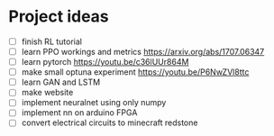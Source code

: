 # Project ideas

- [ ] finish RL tutorial
- [ ] learn PPO workings and metrics https://arxiv.org/abs/1707.06347
- [ ] learn pytorch https://youtu.be/c36lUUr864M
- [ ] make small optuna experiment https://youtu.be/P6NwZVl8ttc
- [ ] learn GAN and LSTM
- [ ] make website
- [ ] implement neuralnet using only numpy
- [ ] implement nn on arduino FPGA
- [ ] convert electrical circuits to minecraft redstone
